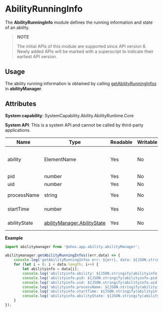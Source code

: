 # AbilityRunningInfo

The **AbilityRunningInfo** module defines the running information and state of an ability.

> **NOTE**
> 
> The initial APIs of this module are supported since API version 8. Newly added APIs will be marked with a superscript to indicate their earliest API version.

## Usage

The ability running information is obtained by calling [getAbilityRunningInfos](js-apis-app-ability-abilityManager.md#getabilityrunninginfos) in **abilityManager**.

## Attributes

**System capability**: SystemCapability.Ability.AbilityRuntime.Core

**System API**: This is a system API and cannot be called by third-party applications.

| Name| Type| Readable| Writable| Description|
| -------- | -------- | -------- | -------- | -------- |
| ability | ElementName | Yes| No| Information that matches an ability. |
| pid | number | Yes| No| Process ID.|
| uid | number | Yes| No| User ID. |
| processName | string | Yes| No| Process name. |
| startTime | number | Yes| No| Ability start time. |
| abilityState | [abilityManager.AbilityState](js-apis-app-ability-abilityManager.md#abilitystate) | Yes| No| Ability state. |

**Example**

```ts
import abilitymanager from '@ohos.app.ability.abilityManager';

abilitymanager.getAbilityRunningInfos((err,data) => { 
    console.log('getAbilityRunningInfos err: ${err}, data: ${JSON.stringify(data)}');
    for (let i = 0; i < data.length; i++) {
        let abilityinfo = data[i];
        console.log('abilityinfo.ability: ${JSON.stringify(abilityinfo.ability)}');
        console.log('abilityinfo.pid: ${JSON.stringify(abilityinfo.pid)}');
        console.log('abilityinfo.uid: ${JSON.stringify(abilityinfo.uid)}');
        console.log('abilityinfo.processName: ${JSON.stringify(abilityinfo.processName)}');
        console.log('abilityinfo.startTime: ${JSON.stringify(abilityinfo.startTime)}');
        console.log('abilityinfo.abilityState: ${JSON.stringify(abilityinfo.abilityState)}');
    }
});
```
